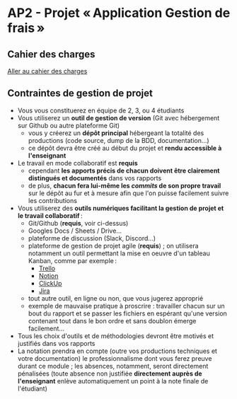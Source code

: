 # AP2 - Projet « Application Gestion de frais »

## Cahier des charges

[Aller au cahier des charges](cahier_des_charges/00_cdc.md)

## Contraintes de gestion de projet

- Vous vous constituerez en équipe de 2, 3, ou 4 étudiants
- Vous utiliserez un **outil de gestion de version** (Git avec hébergement sur Github ou autre plateforme Git)
  - vous y créerez un **dépôt principal** hébergeant la totalité des productions (code source, dump de la BDD, documentation...)
  - ce dépôt devra être créé au début du projet et **rendu accessible à l'enseignant**
- Le travail en mode collaboratif est **requis**
  - cependant **les apports précis de chacun doivent être clairement distingués et documentés** dans vos rapports
  - de plus, **chacun fera lui-même les _commits_ de son propre travail** sur le dépôt au fur et à mesure afin que l'on puisse facilement suivre les contributions
- Vous utiliserez des **outils numériques facilitant la gestion de projet et le travail collaboratif** :
  - Git/Github (**requis**, voir ci-dessus)
  - Googles Docs / Sheets / Drive...
  - plateforme de discussion (Slack, Discord...)
  - plateforme de gestion de projet agile (**requis**) ; on utilisera notamment un outil permettant la mise en oeuvre d'un tableau Kanban, comme par exemple :
    - [Trello](https://trello.com/fr)
    - [Notion](https://www.notion.so/fr-fr)
    - [ClickUp](https://clickup.com/)
    - [Jira](https://www.atlassian.com/fr/software/jira)
  - tout autre outil, en ligne ou non, que vous jugerez approprié
  - exemple de mauvaise pratique à proscrire : travailler chacun sur un bout du rapport et se passer les fichiers en espérant qu'une version contenant tout dans le bon ordre et sans doublon émerge facilement...
- Tous les choix d'outils et de méthodologies devront être motivés et justifiés dans vos rapports
- La notation prendra en compte (outre vos productions techniques et votre documentation) le professionnalisme dont vous ferez preuve durant ce module ; les absences, notamment, seront directement pénalisées (toute absence non justifiée **directement auprès de l'enseignant** enlève automatiquement un point à la note finale de l'étudiant)
